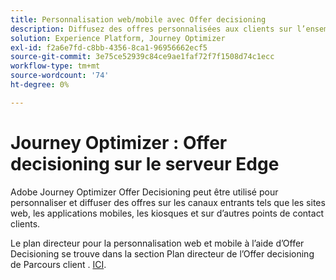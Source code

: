 ```yaml
---
title: Personnalisation web/mobile avec Offer decisioning
description: Diffusez des offres personnalisées aux clients sur l’ensemble des canaux, y compris des kiosques et des expériences assistées par les agents.
solution: Experience Platform, Journey Optimizer
exl-id: f2a6e7fd-c8bb-4356-8ca1-96956662ecf5
source-git-commit: 3e75ce52939c84ce9ae1faf72f7f1508d74c1ecc
workflow-type: tm+mt
source-wordcount: '74'
ht-degree: 0%

---
```


# Journey Optimizer : Offer decisioning sur le serveur Edge

Adobe Journey Optimizer Offer Decisioning peut être utilisé pour personnaliser et diffuser des offres sur les canaux entrants tels que les sites web, les applications mobiles, les kiosques et sur d’autres points de contact clients.

Le plan directeur pour la personnalisation web et mobile à l’aide d’Offer Decisioning se trouve dans la section Plan directeur de l’Offer decisioning de Parcours client . [ICI](../customer-journeys/offer_decisioning/offers-edge.md).

